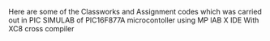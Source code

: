 Here are some of the Classworks and Assignment codes which was carried out in PIC SIMULAB of PIC16F877A microcontoller using MP lAB X IDE
With XC8 cross compiler 
